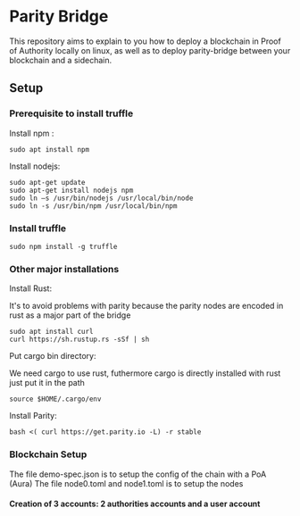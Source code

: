 # Parity Bridge

This repository aims to explain to you how to deploy a blockchain in Proof of Authority locally on linux, as well as to deploy parity-bridge between your blockchain and a sidechain.

## Setup

### Prerequisite to install truffle 

Install npm :

    sudo apt install npm
    
Install nodejs:

    sudo apt-get update
    sudo apt-get install nodejs npm
    sudo ln –s /usr/bin/nodejs /usr/local/bin/node
    sudo ln -s /usr/bin/npm /usr/local/bin/npm

### Install truffle

    sudo npm install -g truffle 

### Other major installations

Install Rust:

It's to avoid problems with parity because the parity nodes are encoded in rust as a major part of the bridge

    sudo apt install curl
    curl https://sh.rustup.rs -sSf | sh 
    
Put cargo bin directory:

We need cargo to use rust, futhermore cargo is directly installed with rust just put it in the path

    source $HOME/.cargo/env 

Install Parity:

    bash <( curl https://get.parity.io -L) -r stable
    
### Blockchain Setup

The file demo-spec.json is to setup the config of the chain with a PoA (Aura)
The file node0.toml and node1.toml is to setup the nodes

#### Creation of 3 accounts: 2 authorities accounts and a user account






